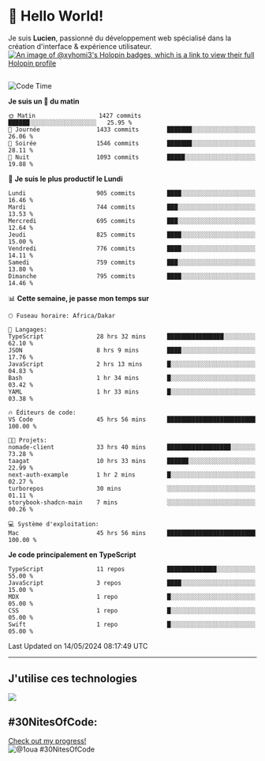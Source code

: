 # 👋 Hello World!

Je suis **Lucien**, passionné du développement web spécialisé dans la création d'interface & expérience utilisateur.
[![An image of @xyhomi3's Holopin badges, which is a link to view their full Holopin profile](https://holopin.me/xyhomi3)](https://holopin.io/@xyhomi3)

##

<!--START_SECTION:waka-->
![Code Time](http://img.shields.io/badge/Code%20Time-1%2C185%20hrs%2032%20mins-blue)

**Je suis un 🐤 du matin** 

```text
🌞 Matin                  1427 commits        ██████░░░░░░░░░░░░░░░░░░░   25.95 % 
🌆 Journée                1433 commits        ███████░░░░░░░░░░░░░░░░░░   26.06 % 
🌃 Soirée                 1546 commits        ███████░░░░░░░░░░░░░░░░░░   28.11 % 
🌙 Nuit                   1093 commits        █████░░░░░░░░░░░░░░░░░░░░   19.88 % 
```
📅 **Je suis le plus productif le Lundi** 

```text
Lundi                    905 commits         ████░░░░░░░░░░░░░░░░░░░░░   16.46 % 
Mardi                    744 commits         ███░░░░░░░░░░░░░░░░░░░░░░   13.53 % 
Mercredi                 695 commits         ███░░░░░░░░░░░░░░░░░░░░░░   12.64 % 
Jeudi                    825 commits         ████░░░░░░░░░░░░░░░░░░░░░   15.00 % 
Vendredi                 776 commits         ████░░░░░░░░░░░░░░░░░░░░░   14.11 % 
Samedi                   759 commits         ███░░░░░░░░░░░░░░░░░░░░░░   13.80 % 
Dimanche                 795 commits         ████░░░░░░░░░░░░░░░░░░░░░   14.46 % 
```


📊 **Cette semaine, je passe mon temps sur** 

```text
🕑︎ Fuseau horaire: Africa/Dakar

💬 Langages: 
TypeScript               28 hrs 32 mins      ████████████████░░░░░░░░░   62.10 % 
JSON                     8 hrs 9 mins        ████░░░░░░░░░░░░░░░░░░░░░   17.76 % 
JavaScript               2 hrs 13 mins       █░░░░░░░░░░░░░░░░░░░░░░░░   04.83 % 
Bash                     1 hr 34 mins        █░░░░░░░░░░░░░░░░░░░░░░░░   03.42 % 
YAML                     1 hr 33 mins        █░░░░░░░░░░░░░░░░░░░░░░░░   03.38 % 

🔥 Éditeurs de code: 
VS Code                  45 hrs 56 mins      █████████████████████████   100.00 % 

🐱‍💻 Projets: 
nomade-client            33 hrs 40 mins      ██████████████████░░░░░░░   73.28 % 
taagat                   10 hrs 33 mins      ██████░░░░░░░░░░░░░░░░░░░   22.99 % 
next-auth-example        1 hr 2 mins         █░░░░░░░░░░░░░░░░░░░░░░░░   02.27 % 
turborepos               30 mins             ░░░░░░░░░░░░░░░░░░░░░░░░░   01.11 % 
storybook-shadcn-main    7 mins              ░░░░░░░░░░░░░░░░░░░░░░░░░   00.26 % 

💻 Système d'exploitation: 
Mac                      45 hrs 56 mins      █████████████████████████   100.00 % 
```

**Je code principalement en TypeScript** 

```text
TypeScript               11 repos            ██████████████░░░░░░░░░░░   55.00 % 
JavaScript               3 repos             ████░░░░░░░░░░░░░░░░░░░░░   15.00 % 
MDX                      1 repo              █░░░░░░░░░░░░░░░░░░░░░░░░   05.00 % 
CSS                      1 repo              █░░░░░░░░░░░░░░░░░░░░░░░░   05.00 % 
Swift                    1 repo              █░░░░░░░░░░░░░░░░░░░░░░░░   05.00 % 
```




 Last Updated on 14/05/2024 08:17:49 UTC
<!--END_SECTION:waka-->
---

## J'utilise ces technologies

<p align="left">
  <a href="https://skillicons.dev">
    <img src="https://skillicons.dev/icons?i=ts,js,md,scss,tailwind,react,redux,docker,express,astro,vite,nextjs,vercel,figma,ableton" />
  </a>
</p>

## #30NitesOfCode:
  [Check out my progress!](https://www.codedex.io/@1oua/30-nites-of-code)  
  ![@1oua #30NitesOfCode](https://www.codedex.io/api/petStatus?user=1oua)

